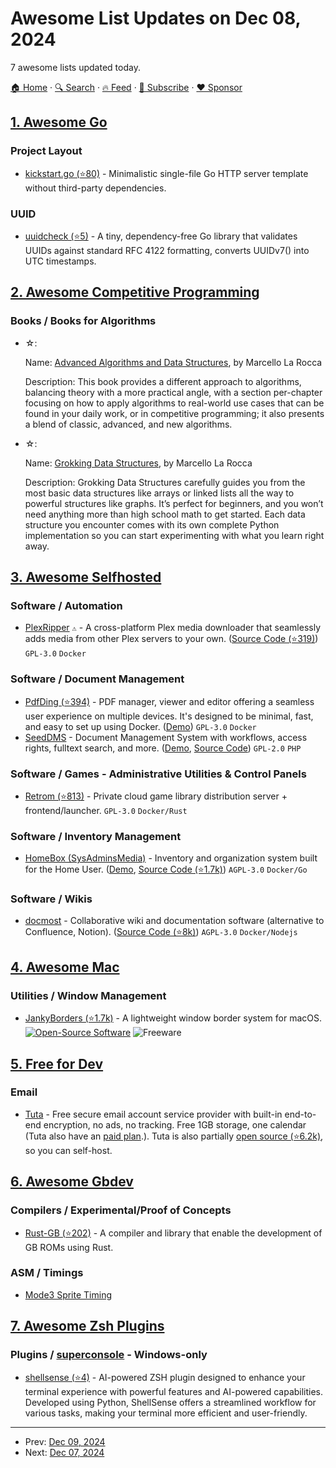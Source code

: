 # Awesome List Updates on Dec 08, 2024

7 awesome lists updated today.

[🏠 Home](/README.md) · [🔍 Search](https://www.trackawesomelist.com/search/) · [🔥 Feed](https://www.trackawesomelist.com/rss.xml) · [📮 Subscribe](https://trackawesomelist.us17.list-manage.com/subscribe?u=d2f0117aa829c83a63ec63c2f&id=36a103854c) · [❤️  Sponsor](https://github.com/sponsors/theowenyoung)



## [1. Awesome Go](/content/avelino/awesome-go/README.md)

### Project Layout

*   [kickstart.go (⭐80)](https://github.com/raeperd/kickstart.go) - Minimalistic single-file Go HTTP server template without third-party dependencies.

### UUID

*   [uuidcheck (⭐5)](https://github.com/ashwingopalsamy/uuidcheck) - A tiny, dependency-free Go library that validates UUIDs against standard RFC 4122 formatting, converts UUIDv7() into UTC timestamps.

## [2. Awesome Competitive Programming](/content/lnishan/awesome-competitive-programming/README.md)

### Books / Books for Algorithms

- ☆: 

  Name: [Advanced Algorithms and Data Structures](https://www.manning.com/books/advanced-algorithms-and-data-structures), by Marcello La Rocca

  Description: This book provides a different approach to algorithms, balancing theory with a more practical angle, with a section per-chapter focusing on how to apply algorithms to real-world use cases that can be found in your daily work, or in competitive programming; it also presents a blend of classic, advanced, and new algorithms.


- ☆: 

  Name: [Grokking Data Structures](https://www.manning.com/books/grokking-data-structures), by Marcello La Rocca

  Description: Grokking Data Structures carefully guides you from the most basic data structures like arrays or linked lists all the way to powerful structures like graphs. It’s perfect for beginners, and you won’t need anything more than high school math to get started. Each data structure you encounter comes with its own complete Python implementation so you can start experimenting with what you learn right away.



## [3. Awesome Selfhosted](/content/awesome-selfhosted/awesome-selfhosted/README.md)

### Software / Automation

*   [PlexRipper](https://www.plexripper.rocks/) `⚠` - A cross-platform Plex media downloader that seamlessly adds media from other Plex servers to your own. ([Source Code (⭐319)](https://github.com/PlexRipper/PlexRipper)) `GPL-3.0` `Docker`

### Software / Document Management

*   [PdfDing (⭐394)](https://github.com/mrmn2/PdfDing) - PDF manager, viewer and editor offering a seamless user experience on multiple devices. It's designed to be minimal, fast, and easy to set up using Docker. ([Demo](https://demo.pdfding.com)) `GPL-3.0` `Docker`
*   [SeedDMS](https://www.seeddms.org) - Document Management System with workflows, access rights, fulltext search, and more. ([Demo](https://www.seeddms.org/about/), [Source Code](https://sourceforge.net/p/seeddms/code/ci/master/tree/)) `GPL-2.0` `PHP`

### Software / Games - Administrative Utilities & Control Panels

*   [Retrom (⭐813)](https://github.com/JMBeresford/retrom) - Private cloud game library distribution server + frontend/launcher. `GPL-3.0` `Docker/Rust`

### Software / Inventory Management

*   [HomeBox (SysAdminsMedia)](https://homebox.software/) - Inventory and organization system built for the Home User. ([Demo](https://demo.homebox.software/), [Source Code (⭐1.7k)](https://github.com/sysadminsmedia/homebox)) `AGPL-3.0` `Docker/Go`

### Software / Wikis

*   [docmost](https://docmost.com/) - Collaborative wiki and documentation software (alternative to Confluence, Notion). ([Source Code (⭐8k)](https://github.com/docmost/docmost)) `AGPL-3.0` `Docker/Nodejs`

## [4. Awesome Mac](/content/jaywcjlove/awesome-mac/README.md)

### Utilities / Window Management

*   [JankyBorders (⭐1.7k)](https://github.com/FelixKratz/JankyBorders) - A lightweight window border system for macOS. [![Open-Source Software](https://jaywcjlove.github.io/sb/ico/min-oss.svg "Open Source Software")](https://github.com/FelixKratz/JankyBorders) ![Freeware](https://jaywcjlove.github.io/sb/ico/min-free.svg "Freeware")

## [5. Free for Dev](/content/ripienaar/free-for-dev/README.md)

### Email

*   [Tuta](https://tuta.com/) - Free secure email account service provider with built-in end-to-end encryption, no ads, no tracking. Free 1GB storage, one calendar (Tuta also have an [paid plan](https://tuta.com/pricing).). Tuta is also partially [open source (⭐6.2k)](https://github.com/tutao/tutanota), so you can self-host.

## [6. Awesome Gbdev](/content/gbdev/awesome-gbdev/README.md)

### Compilers / Experimental/Proof of Concepts

*   [Rust-GB (⭐202)](https://github.com/zlfn/rust-gb) - A compiler and library that enable the development of GB ROMs using Rust.

### ASM / Timings

*   [Mode3 Sprite Timing](https://old.reddit.com/r/EmuDev/comments/59pawp/gb_mode3_sprite_timing/)

## [7. Awesome Zsh Plugins](/content/unixorn/awesome-zsh-plugins/README.md)

### Plugins / [superconsole](https://github.com/alexchmykhalo/superconsole) - Windows-only

*   [shellsense (⭐4)](https://github.com/venopyX/shellsense) - AI-powered ZSH plugin designed to enhance your terminal experience with powerful features and AI-powered capabilities. Developed using Python, ShellSense offers a streamlined workflow for various tasks, making your terminal more efficient and user-friendly.

---

- Prev: [Dec 09, 2024](/content/2024/12/09/README.md)
- Next: [Dec 07, 2024](/content/2024/12/07/README.md)